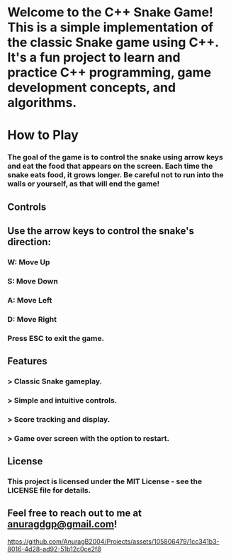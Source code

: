 # Welcome to the C++ Snake Game! This is a simple implementation of the classic Snake game using C++. It's a fun project to learn and practice C++ programming, game development concepts, and algorithms.
# How to Play
### The goal of the game is to control the snake using arrow keys and eat the food that appears on the screen. Each time the snake eats food, it grows longer. Be careful not to run into the walls or yourself, as that will end the game!

## Controls
## Use the arrow keys to control the snake's direction:
### W: Move Up
### S: Move Down
### A: Move Left
### D: Move Right
### Press ESC to exit the game.

## Features
### > Classic Snake gameplay.
### > Simple and intuitive controls.
### > Score tracking and display.
### > Game over screen with the option to restart.

## License
### This project is licensed under the MIT License - see the LICENSE file for details.

## Feel free to reach out to me at anuragdgp@gmail.com!


https://github.com/AnuragB2004/Projects/assets/105806479/1cc341b3-8016-4d28-ad92-51b12c0ce2f8

